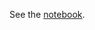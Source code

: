 See the [notebook](https://nbviewer.jupyter.org/github/theislab/scanpy_usage/blob/master/180209_cell_cycle/cell_cycle.ipynb).